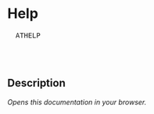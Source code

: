 
# Help

<kbd>  ATHELP  </kbd>  

<br>
<br>

## Description

*Opens this documentation in your browser.*

<br>
